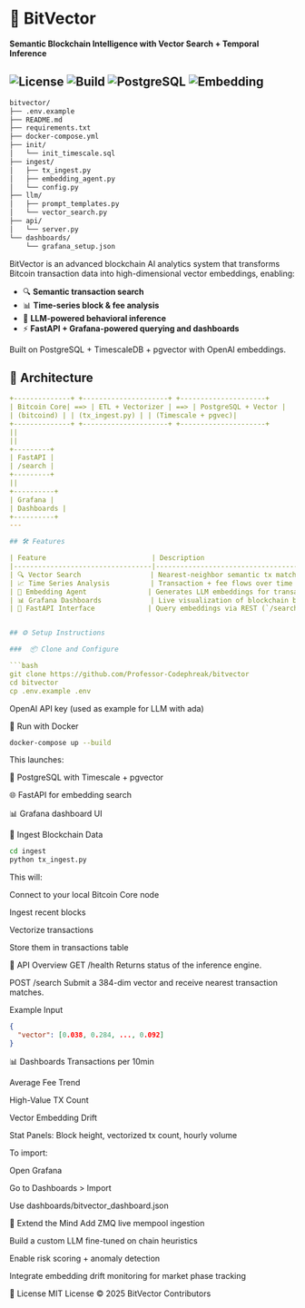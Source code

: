 # 🧠 BitVector
**Semantic Blockchain Intelligence with Vector Search + Temporal Inference**

![License](https://img.shields.io/badge/license-MIT-blue.svg)
![Build](https://img.shields.io/badge/build-stable-green)
![PostgreSQL](https://img.shields.io/badge/PostgreSQL-Timescale-blue)
![Embedding](https://img.shields.io/badge/LLM-OpenAI-ff69b4)
---

```txt
bitvector/
├── .env.example
├── README.md
├── requirements.txt
├── docker-compose.yml
├── init/
│   └── init_timescale.sql
├── ingest/
│   ├── tx_ingest.py
│   ├── embedding_agent.py
│   └── config.py
├── llm/
│   ├── prompt_templates.py
│   └── vector_search.py
├── api/
│   └── server.py
└── dashboards/
    └── grafana_setup.json
```


BitVector is an advanced blockchain AI analytics system that transforms Bitcoin transaction data into high-dimensional vector embeddings, enabling:

- 🔍 **Semantic transaction search**
- 📊 **Time-series block & fee analysis**
- 🤖 **LLM-powered behavioral inference**
- ⚡ **FastAPI + Grafana-powered querying and dashboards**

Built on PostgreSQL + TimescaleDB + pgvector with OpenAI embeddings.


## 📐 Architecture
```yaml
+--------------+ +---------------------+ +---------------------+
| Bitcoin Core| ==> | ETL + Vectorizer | ==> | PostgreSQL + Vector |
| (bitcoind) | | (tx_ingest.py) | | (Timescale + pgvec)|
+--------------+ +---------------------+ +---------------------+
||
||
+---------+
| FastAPI |
| /search |
+---------+
||
+----------+
| Grafana |
| Dashboards |
+----------+
---

## 🛠️ Features

| Feature                          | Description                                              |
|----------------------------------|----------------------------------------------------------|
| 🔍 Vector Search                 | Nearest-neighbor semantic tx matching with pgvector      |
| 📈 Time Series Analysis          | Transaction + fee flows over time with TimescaleDB       |
| 🤖 Embedding Agent               | Generates LLM embeddings for transaction behavior        |
| 📊 Grafana Dashboards            | Live visualization of blockchain behavior & stats        |
| 🧪 FastAPI Interface             | Query embeddings via REST (`/search`)                    |


## ⚙️ Setup Instructions

###  📦 Clone and Configure

```bash
git clone https://github.com/Professor-Codephreak/bitvector
cd bitvector
cp .env.example .env
```

OpenAI API key (used as example for LLM with ada)

 🐳 Run with Docker
```bash
docker-compose up --build
```
This launches:

🐘 PostgreSQL with Timescale + pgvector

🌐 FastAPI for embedding search

📊 Grafana dashboard UI

 🧬 Ingest Blockchain Data
```bash
cd ingest
python tx_ingest.py
```
This will:

Connect to your local Bitcoin Core node

Ingest recent blocks

Vectorize transactions

Store them in transactions table

📡 API Overview
GET /health
Returns status of the inference engine.

POST /search
Submit a 384-dim vector and receive nearest transaction matches.

Example Input
```json
{
  "vector": [0.038, 0.284, ..., 0.092]
}
```
📊 Dashboards
Transactions per 10min

Average Fee Trend

High-Value TX Count

Vector Embedding Drift

Stat Panels: Block height, vectorized tx count, hourly volume

To import:

Open Grafana

Go to Dashboards > Import

Use dashboards/bitvector_dashboard.json

🧠 Extend the Mind
Add ZMQ live mempool ingestion

Build a custom LLM fine-tuned on chain heuristics

Enable risk scoring + anomaly detection

Integrate embedding drift monitoring for market phase tracking

📜 License
MIT License © 2025 BitVector Contributors
